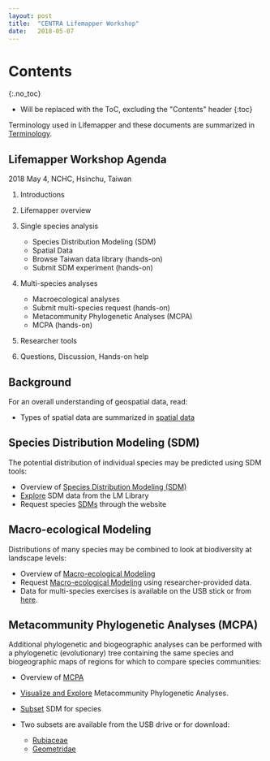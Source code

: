 ```yaml
---
layout: post
title:  "CENTRA Lifemapper Workshop"
date:   2018-05-07
---
```



# Contents
{:.no_toc}

* Will be replaced with the ToC, excluding the "Contents" header
{:toc}

Terminology used in Lifemapper and these documents are summarized in 
[Terminology](/terms).

## Lifemapper Workshop Agenda

2018 May 4, NCHC, Hsinchu, Taiwan

1. Introductions
1. Lifemapper overview
1. Single species analysis

   * Species Distribution Modeling (SDM)
   * Spatial Data
   * Browse Taiwan data library (hands-on)
   * Submit SDM experiment (hands-on)
   
1. Multi-species analyses

   * Macroecological analyses
   * Submit multi-species request (hands-on)
   * Metacommunity Phylogenetic Analyses (MCPA)
   * MCPA (hands-on)
   
1. Researcher tools
1. Questions, Discussion, Hands-on help

## Background
For an overall understanding of geospatial data, read:
  * Types of spatial data are summarized in [spatial data](/researcher/spatialData)
  
## Species Distribution Modeling (SDM)
The potential distribution of individual species may be predicted using SDM tools:
  * Overview of [Species Distribution Modeling (SDM)](/researcher/sdm)
  * [Explore](/training/exploreData) SDM data from the LM Library
  * Request species [SDMs](/training/sdmTraining) through the website

## Macro-ecological Modeling
Distributions of many species may be combined to look at biodiversity at 
landscape levels: 
  * Overview of [Macro-ecological Modeling](/researcher/rad)
  * Request [Macro-ecological Modeling](/training/boomTraining) using 
    researcher-provided data.
  * Data for multi-species exercises is available on the USB stick or from
    [here](https://data.lifemapper.org/dl/taiwan_boom_data.tar.gz).

## Metacommunity Phylogenetic Analyses (MCPA)
Additional phylogenetic and biogeographic analyses can be performed with 
a phylogenetic (evolutionary) tree containing the same species and 
biogeographic maps of regions for which to compare species communities:
  * Overview of [MCPA](/researcher/mcpa)
  * [Visualize and Explore](/training/mcpaVizTraining) Metacommunity 
    Phylogenetic Analyses.  
  * [Subset](/training/subsetTraining) SDM for species
  * Two subsets are available from the USB drive or for download:
  
    * [Rubiaceae](https://data.lifemapper.org/dl/Rubiaceae.zip) 
    * [Geometridae](https://data.lifemapper.org/dl/Geometridae.zip) 

